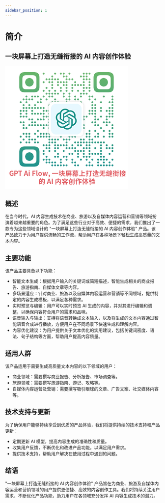 ```yaml
---
sidebar_position: 1
---
```


# 简介

## 一块屏幕上打造无缝衔接的 AI 内容创作体验

![画布-GPT AI Flow-宣传二维码](./img/画布-GPT%20AI%20Flow-宣传二维码.png)

## 概述

在当今时代，AI 内容生成技术在商业、旅游以及自媒体内容运营和营销等领域扮演着越来越重要的角色。为了满足这些行业对于高效、便捷的需求，我们推出了一款专为这些领域设计的 "一块屏幕上打造无缝衔接的 AI 内容创作体验" 产品。该产品致力于为用户提供流畅的工作流，帮助用户在各种场景下轻松生成高质量的文本内容。

## 主要功能

该产品主要具备以下功能：

- 智能文本生成：根据用户输入的关键词或简短描述，智能生成相关的商业报告、旅游指南、自媒体文章等内容。
- 多场景适应：针对商业、旅游以及自媒体内容运营和营销等不同领域，提供特定的内容生成模板，以满足各种需求。
- 实时预览与编辑：用户可以实时预览 AI 生成的内容，并对其进行编辑和调整，以确保内容符合用户的需求和品味。
- 语音输入与输出：支持将语音转换成文本输入，以及将生成的文本内容通过智能语音合成进行播放，方便用户在不同场景下快速生成和理解内容。
- 内容优化建议：为用户提供关于文本优化的实用建议，包括关键词密度、语法、句子结构等方面，帮助用户提高内容质量。

## 适用人群

该产品适用于需要生成高质量文本内容的以下领域的用户：

- 商业领域：需要撰写商业报告、分析报告、市场调查等。
- 旅游领域：需要撰写旅游指南、游记、攻略等。
- 自媒体内容运营及营销：需要撰写吸引眼球的文章、广告文案、社交媒体内容等。

## 技术支持与更新

为了确保用户能够持续享受到优质的产品体验，我们将提供持续的技术支持和产品更新：

- 定期更新 AI 模型，提高内容生成的准确性和质量。
- 收集用户反馈，不断优化和改进产品功能，以满足用户需求。
- 提供技术支持，帮助用户解决在使用过程中遇到的问题。

## 结语

"一块屏幕上打造无缝衔接的 AI 内容创作体验" 产品旨在为商业、旅游及自媒体内容运营和营销领域的用户提供更便捷、高效的内容创作工具。我们将持续关注用户需求，不断优化产品功能，助力用户在各领域充分发挥 AI 内容生成技术的潜力。
